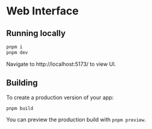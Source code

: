 # Web Interface

## Running locally

```bash
pnpm i
pnpm dev
```

Navigate to http://localhost:5173/ to view UI.

## Building

To create a production version of your app:

```bash
pnpm build
```

You can preview the production build with `pnpm preview`.
